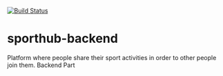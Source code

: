 [![Build Status](https://travis-ci.org/Fortiz2305/sporthub-backend.svg?branch=master)](https://travis-ci.org/bibenhaar/SportHub)

# sporthub-backend
Platform where people share their sport activities in order to other people join them. Backend Part

